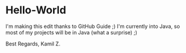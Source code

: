 # Hello-World

I'm making this edit thanks to GitHub Guide ;)
I'm currently into Java, so most of my projects will be in Java (what a surprise) ;)

Best Regards,
Kamil Z.
